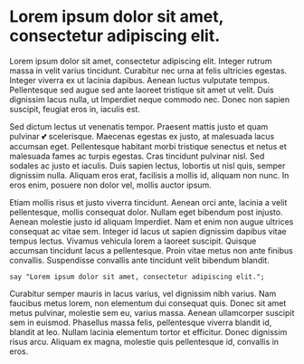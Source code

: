# Lorem ipsum dolor sit amet, consectetur adipiscing elit.

Lorem ipsum dolor sit amet, consectetur adipiscing elit. Integer rutrum
massa in velit varius tincidunt. Curabitur nec urna at felis ultricies
egestas. Integer viverra ex ut lacinia dapibus. Aenean luctus vulputate
tempus. Pellentesque sed augue sed ante laoreet tristique sit amet ut velit.
Duis dignissim lacus nulla, ut Imperdiet neque commodo nec. Donec non sapien
suscipit, feugiat eros in, iaculis est.

Sed dictum lectus ut venenatis tempor. Praesent mattis justo et quam
pulvinar 💕 scelerisque. Maecenas egestas ex justo, at malesuada lacus
accumsan eget.  Pellentesque habitant morbi tristique senectus et netus et
malesuada fames ac turpis egestas. Cras tincidunt pulvinar nisl. Sed sodales
ac justo et iaculis.  Duis sapien lectus, lobortis ut nisl quis, semper
dignissim nulla. Aliquam eros erat, facilisis a mollis id, aliquam non nunc.
In eros enim, posuere non dolor vel, mollis auctor ipsum.

Etiam mollis risus et justo viverra tincidunt. Aenean orci ante, lacinia a
velit pellentesque, mollis consequat dolor. Nullam eget bibendum post
injusto.  Aenean molestie justo id aliquam Imperdiet. Nam et enim non augue
ultrices consequat ac vitae sem. Integer id lacus ut sapien dignissim
dapibus vitae tempus lectus.  Vivamus vehicula lorem a laoreet suscipit.
Quisque accumsan tincidunt lacus a pellentesque. Proin vitae metus non ante
finibus convallis.  Suspendisse convallis ante tincidunt velit bibendum
blandit.

    say "Lorem ipsum dolor sit amet, consectetur adipiscing elit.";

Curabitur semper mauris in lacus varius, vel dignissim nibh varius.  Nam
faucibus metus lorem, non elementum dui consequat quis. Donec sit amet metus
pulvinar, molestie sem eu, varius massa. Aenean ullamcorper suscipit sem in
euismod. Phasellus massa felis, pellentesque viverra blandit id, blandit at
leo.  Nullam lacinia elementum tortor et efficitur. Donec dignissim risus
arcu.  Aliquam ex magna, molestie quis pellentesque id, convallis in eros. 
